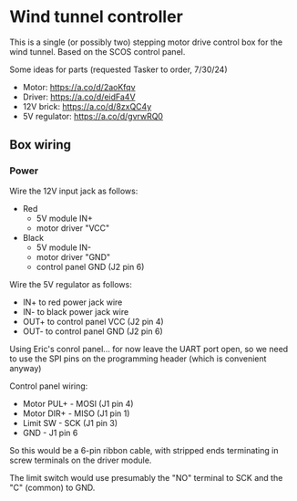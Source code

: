 # Wind tunnel controller

This is a single (or possibly two) stepping motor drive control box for the wind tunnel.
Based on the SCOS control panel.

Some ideas for parts (requested Tasker to order, 7/30/24)

* Motor:  https://a.co/d/2aoKfqv
* Driver:  https://a.co/d/eidFa4V
* 12V brick:  https://a.co/d/8zxQC4y
* 5V regulator:  https://a.co/d/gvrwRQ0

## Box wiring 

### Power

Wire the 12V input jack as follows:

* Red
  * 5V module IN+
  * motor driver "VCC"
* Black
  * 5V module IN-
  * motor driver "GND"
  * control panel GND (J2 pin 6)
  
Wire the 5V regulator as follows:

* IN+ to red power jack wire
* IN- to black power jack wire
* OUT+ to control panel VCC (J2 pin 4)
* OUT- to control panel GND (J2 pin 6)

Using Eric's conrol panel... for now leave the UART port open,
so we need to use the SPI pins on the programming header (which is convenient
anyway)

Control panel wiring:

* Motor PUL+ - MOSI (J1 pin 4)
* Motor DIR+ - MISO (J1 pin 1)
* Limit SW - SCK (J1 pin 3)
* GND - J1 pin 6

So this would be a 6-pin ribbon cable, with stripped ends terminating
in screw terminals on the driver module.

The limit switch would use presumably the "NO" terminal to SCK
and the "C" (common) to GND.
